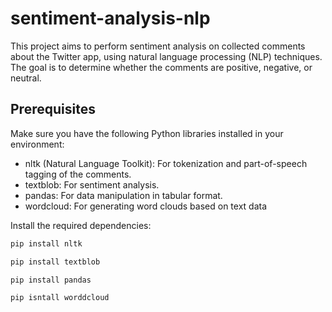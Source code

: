 # sentiment-analysis-nlp

This project aims to perform sentiment analysis on collected comments about the Twitter app, using natural language processing (NLP) techniques. The goal is to determine whether the comments are positive, negative, or neutral.

## Prerequisites
Make sure you have the following Python libraries installed in your environment:

- nltk (Natural Language Toolkit): For tokenization and part-of-speech tagging of the comments.
- textblob: For sentiment analysis.
- pandas: For data manipulation in tabular format.
- wordcloud: For generating word clouds based on text data

Install the required dependencies:
```sh
pip install nltk
```

```sh
pip install textblob
```

```sh
pip install pandas
```

```
pip isntall worddcloud
```
